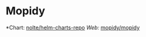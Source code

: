# Mopidy

*Chart: [nolte/helm-charts-repo](https://github.com/nolte/helm-charts-repo/tree/main/charts/stable/mopidy)
*Web:* [mopidy/mopidy](https://github.com/mopidy/mopidy)
